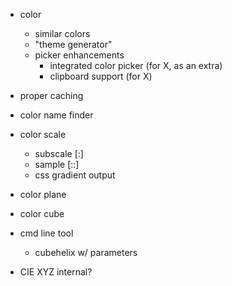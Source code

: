 - color
  - similar colors
  - "theme generator"
  - picker enhancements
    - integrated color picker (for X, as an extra)
    - clipboard support (for X)
- proper caching
- color name finder
- color scale
  - subscale [:]
  - sample [::]
  - css gradient output
- color plane
- color cube

- cmd line tool
  - cubehelix w/ parameters

- CIE XYZ internal?
